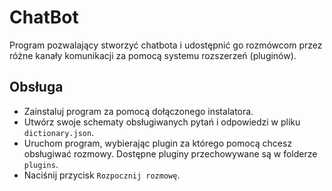 # ChatBot

Program pozwalający stworzyć chatbota i udostępnić go rozmówcom przez różne kanały komunikacji za pomocą systemu rozszerzeń (pluginów).

## Obsługa
- Zainstaluj program za pomocą dołączonego instalatora.
- Utwórz swoje schematy obsługiwanych pytań i odpowiedzi w pliku `dictionary.json`.
- Uruchom program, wybierając plugin za którego pomocą chcesz obsługiwać rozmowy. Dostępne pluginy przechowywane są w folderze `plugins`.
- Naciśnij przycisk `Rozpocznij rozmowę`.
